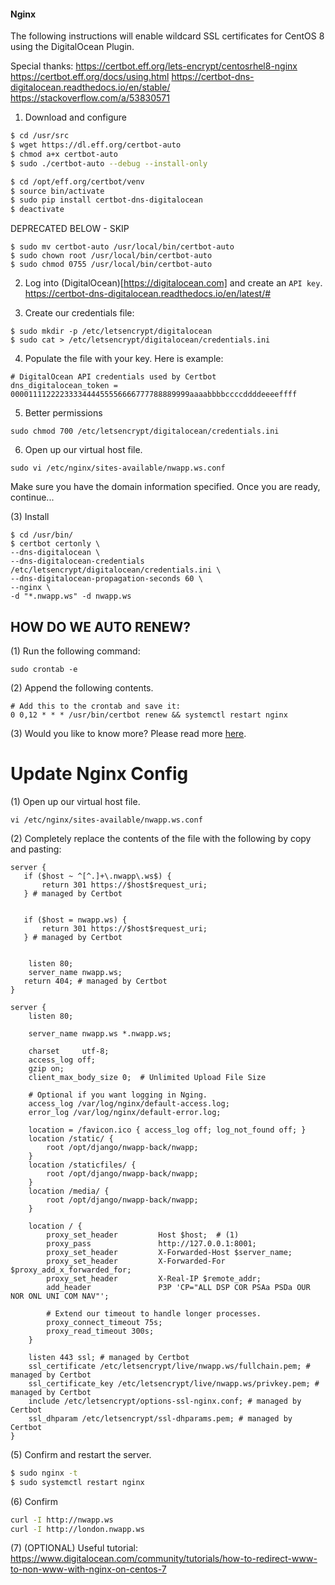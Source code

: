 #### Nginx

The following instructions will enable wildcard SSL certificates for CentOS 8
using the DigitalOcean Plugin.

Special thanks:
https://certbot.eff.org/lets-encrypt/centosrhel8-nginx
https://certbot.eff.org/docs/using.html
https://certbot-dns-digitalocean.readthedocs.io/en/stable/
https://stackoverflow.com/a/53830571


1. Download and configure

```bash
$ cd /usr/src
$ wget https://dl.eff.org/certbot-auto
$ chmod a+x certbot-auto
$ sudo ./certbot-auto --debug --install-only

$ cd /opt/eff.org/certbot/venv
$ source bin/activate
$ sudo pip install certbot-dns-digitalocean
$ deactivate
```


DEPRECATED BELOW - SKIP
```
$ sudo mv certbot-auto /usr/local/bin/certbot-auto
$ sudo chown root /usr/local/bin/certbot-auto
$ sudo chmod 0755 /usr/local/bin/certbot-auto
```

2. Log into (DigitalOcean)[https://digitalocean.com] and create an ``API key``.
https://certbot-dns-digitalocean.readthedocs.io/en/latest/#

3. Create our credentials file:

  ```
  $ sudo mkdir -p /etc/letsencrypt/digitalocean
  $ sudo cat > /etc/letsencrypt/digitalocean/credentials.ini
  ```

4. Populate the file with your key. Here is example:

  ```
  # DigitalOcean API credentials used by Certbot
  dns_digitalocean_token = 0000111122223333444455556666777788889999aaaabbbbccccddddeeeeffff
  ```

5. Better permissions

  ```
  sudo chmod 700 /etc/letsencrypt/digitalocean/credentials.ini
  ```


6. Open up our virtual host file.

```
sudo vi /etc/nginx/sites-available/nwapp.ws.conf
```


Make sure you have the domain information specified. Once you are ready, continue...

(3) Install

    $ cd /usr/bin/
    $ certbot certonly \
    --dns-digitalocean \
    --dns-digitalocean-credentials /etc/letsencrypt/digitalocean/credentials.ini \
    --dns-digitalocean-propagation-seconds 60 \
    --nginx \
    -d "*.nwapp.ws" -d nwapp.ws


## HOW DO WE AUTO RENEW?
(1) Run the following command:

```
sudo crontab -e
```

(2) Append the following contents.

```
# Add this to the crontab and save it:
0 0,12 * * * /usr/bin/certbot renew && systemctl restart nginx
```

(3) Would you like to know more? Please read more [here](https://certbot.eff.org/lets-encrypt/centosrhel7-nginx.html).

# Update Nginx Config

(1) Open up our virtual host file.

```
vi /etc/nginx/sites-available/nwapp.ws.conf
```

(2) Completely replace the contents of the file with the following by copy and pasting:

```
server {
   if ($host ~ ^[^.]+\.nwapp\.ws$) {
       return 301 https://$host$request_uri;
   } # managed by Certbot


   if ($host = nwapp.ws) {
       return 301 https://$host$request_uri;
   } # managed by Certbot


    listen 80;
    server_name nwapp.ws;
   return 404; # managed by Certbot
}

server {
    listen 80;

    server_name nwapp.ws *.nwapp.ws;

    charset     utf-8;
    access_log off;
    gzip on;
    client_max_body_size 0;  # Unlimited Upload File Size

    # Optional if you want logging in Nging.
    access_log /var/log/nginx/default-access.log;
    error_log /var/log/nginx/default-error.log;

    location = /favicon.ico { access_log off; log_not_found off; }
    location /static/ {
        root /opt/django/nwapp-back/nwapp;
    }
    location /staticfiles/ {
        root /opt/django/nwapp-back/nwapp;
    }
    location /media/ {
        root /opt/django/nwapp-back/nwapp;
    }

    location / {
        proxy_set_header         Host $host;  # (1)
        proxy_pass               http://127.0.0.1:8001;
        proxy_set_header         X-Forwarded-Host $server_name;
        proxy_set_header         X-Forwarded-For $proxy_add_x_forwarded_for;
        proxy_set_header         X-Real-IP $remote_addr;
        add_header               P3P 'CP="ALL DSP COR PSAa PSDa OUR NOR ONL UNI COM NAV"';

        # Extend our timeout to handle longer processes.
        proxy_connect_timeout 75s;
        proxy_read_timeout 300s;
    }

    listen 443 ssl; # managed by Certbot
    ssl_certificate /etc/letsencrypt/live/nwapp.ws/fullchain.pem; # managed by Certbot
    ssl_certificate_key /etc/letsencrypt/live/nwapp.ws/privkey.pem; # managed by Certbot
    include /etc/letsencrypt/options-ssl-nginx.conf; # managed by Certbot
    ssl_dhparam /etc/letsencrypt/ssl-dhparams.pem; # managed by Certbot
}
```


(5) Confirm and restart the server.

```bash
$ sudo nginx -t
$ sudo systemctl restart nginx
```

(6) Confirm

```bash
curl -I http://nwapp.ws
curl -I http://london.nwapp.ws
```

(7) (OPTIONAL) Useful tutorial: https://www.digitalocean.com/community/tutorials/how-to-redirect-www-to-non-www-with-nginx-on-centos-7
